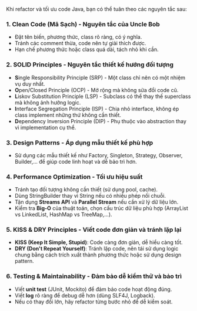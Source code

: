 Khi refactor và tối ưu code Java, bạn có thể tuân theo các nguyên tắc sau:  

### 1. **Clean Code (Mã Sạch) - Nguyên tắc của Uncle Bob**  
   - Đặt tên biến, phương thức, class rõ ràng, có ý nghĩa.  
   - Tránh các comment thừa, code nên tự giải thích được.  
   - Hạn chế phương thức hoặc class quá dài, tách nhỏ khi cần.  

### 2. **SOLID Principles - Nguyên tắc thiết kế hướng đối tượng**  
   - **S**ingle Responsibility Principle (SRP) - Một class chỉ nên có một nhiệm vụ duy nhất.  
   - **O**pen/Closed Principle (OCP) - Mở rộng mà không sửa đổi code cũ.  
   - **L**iskov Substitution Principle (LSP) - Subclass có thể thay thế superclass mà không ảnh hưởng logic.  
   - **I**nterface Segregation Principle (ISP) - Chia nhỏ interface, không ép class implement những thứ không cần thiết.  
   - **D**ependency Inversion Principle (DIP) - Phụ thuộc vào abstraction thay vì implementation cụ thể.  

### 3. **Design Patterns - Áp dụng mẫu thiết kế phù hợp**  
   - Sử dụng các mẫu thiết kế như Factory, Singleton, Strategy, Observer, Builder,… để giúp code linh hoạt và dễ bảo trì hơn.  

### 4. **Performance Optimization - Tối ưu hiệu suất**  
   - Tránh tạo đối tượng không cần thiết (sử dụng pool, cache).  
   - Dùng StringBuilder thay vì String nếu có nhiều phép nối chuỗi.  
   - Tận dụng **Streams API** và **Parallel Stream** nếu cần xử lý dữ liệu lớn.  
   - Kiểm tra **Big-O** của thuật toán, chọn cấu trúc dữ liệu phù hợp (ArrayList vs LinkedList, HashMap vs TreeMap,...).  

### 5. **KISS & DRY Principles - Viết code đơn giản và tránh lặp lại**  
   - **KISS (Keep It Simple, Stupid)**: Code càng đơn giản, dễ hiểu càng tốt.  
   - **DRY (Don't Repeat Yourself)**: Tránh lặp code, nên tái sử dụng logic chung bằng cách trích xuất thành phương thức hoặc sử dụng design pattern.  

### 6. **Testing & Maintainability - Đảm bảo dễ kiểm thử và bảo trì**  
   - Viết **unit test** (JUnit, Mockito) để đảm bảo code hoạt động đúng.  
   - Viết **log** rõ ràng để debug dễ hơn (dùng SLF4J, Logback).  
   - Nếu có thay đổi lớn, hãy refactor từng bước nhỏ để dễ kiểm soát.  

